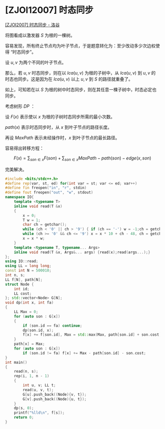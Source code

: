 # [ZJOI12007] 时态同步

[[ZJOI2007] 时态同步 - 洛谷](https://www.luogu.com.cn/problem/P1131)

将图看成以激发器 $S$ 为根的一棵树。

容易发现，所有终止节点均为叶子节点，于是题意转化为：至少改动多少次边权使得 “时态同步”。

设 $u, v$ 为两个不同的叶子节点。

那么，若 $u,v$ 时态同步，则在以 $lca(u,v)$ 为根的子树中，从 $lca(u,v)$ 到 $u,v$ 的时态也同步。这是因为在 $lca(u,v)$ 以上 $u,v$ 到 $S$ 的路径就重叠了。

如上，可知若在以 $S$ 为根的树中时态同步，则在其任意一棵子树中，时态必定也同步。

考虑树形 $DP$ ：

设 $F(x)$ 表示使以 $x$ 为根的子树时态同步所需的最小次数。

$path(x)$ 表示时态同步时，从 $x$ 到叶子节点的路径长度。

再设 $MaxPath$ 表示未经操作时，$x$ 到叶子节点的最长路径。

 容易得出转移方程：

$$
F(x)=\sum_{son\in x}{F(son)}+\sum_{son\in x}{MaxPath-path(son)-edge(x,son)}
$$

完美解决。

```cpp
#include <bits/stdc++.h>
#define rep(var, st, ed) for(int var = st; var <= ed; var++)
#define fin freopen("in", "r", stdin)
#define fout freopen("out", "w", stdout)
namespace IO{
    template <typename T>
    inline void read(T &x)
    {
        x = 0;
        T w = 1;
        char ch = getchar();
        while (ch < '0' || ch > '9') { if (ch == '-') w = -1;ch = getchar();}
        while (ch >= '0' && ch <= '9') x = x * 10 + ch - 48, ch = getchar();
        x = x * w;
    }
    template <typename T, typename... Args>
    inline void read(T &x, Args&... args) {read(x);read(args...);}
};
using IO::read;
using LL = long long;
const int N = 500010;
int n, s;
LL f[N], path[N];
struct Node {
    int id;
    LL cost;
}; std::vector<Node> G[N];
void dp(int x, int fa)
{
    LL Max = 0;
    for (auto son : G[x])
    {
        if (son.id == fa) continue;
        dp(son.id, x);
        f[x] += f[son.id], Max = std::max(Max, path[son.id] + son.cost);
    }
    path[x] = Max;
    for (auto son : G[x])
        if (son.id != fa) f[x] += Max - path[son.id] - son.cost;
}
int main()
{
    read(n, s);
    rep(i, 1, n - 1)
    {
        int u, v; LL t;
        read(u, v, t);
        G[u].push_back((Node){v, t});
        G[v].push_back((Node){u, t});
    }
    dp(s, 0);
    printf("%lld\n", f[s]);
    return 0;
}
```
